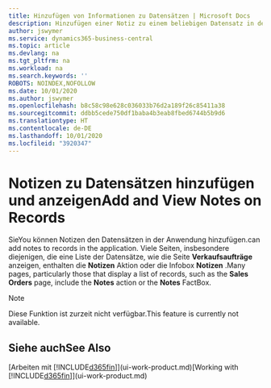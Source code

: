 ```yaml
---
title: Hinzufügen von Informationen zu Datensätzen | Microsoft Docs
description: Hinzufügen einer Notiz zu einem beliebigen Datensatz in der Anwendung. Falls Sie beispielsweise zusätzliche Informationen zu einem Verkaufsauftrag besitzen, die nicht vollständig in einem der Felder im Verkaufsauftrag eingegeben werden können, können Sie eine Notiz verfassen.
author: jswymer
ms.service: dynamics365-business-central
ms.topic: article
ms.devlang: na
ms.tgt_pltfrm: na
ms.workload: na
ms.search.keywords: ''
ROBOTS: NOINDEX,NOFOLLOW
ms.date: 10/01/2020
ms.author: jswymer
ms.openlocfilehash: b8c58c98e628c036033b76d2a189f26c85411a38
ms.sourcegitcommit: ddbb5cede750df1baba4b3eab8fbed6744b5b9d6
ms.translationtype: HT
ms.contentlocale: de-DE
ms.lasthandoff: 10/01/2020
ms.locfileid: "3920347"
---
```

# <a name="add-and-view-notes-on-records"></a><span data-ttu-id="46de4-104">Notizen zu Datensätzen hinzufügen und anzeigen</span><span class="sxs-lookup"><span data-stu-id="46de4-104">Add and View Notes on Records</span></span>
 <span data-ttu-id="46de4-105">Sie</span><span class="sxs-lookup"><span data-stu-id="46de4-105">You</span></span> <!--OnPrem and your colleagues --><span data-ttu-id="46de4-106">können Notizen den Datensätzen in der Anwendung hinzufügen.</span><span class="sxs-lookup"><span data-stu-id="46de4-106">can add notes to records in the application.</span></span> <span data-ttu-id="46de4-107">Viele Seiten, insbesondere diejenigen, die eine Liste der Datensätze, wie die Seite **Verkaufsaufträge** anzeigen, enthalten die **Notizen** Aktion oder die Infobox **Notizen** .</span><span class="sxs-lookup"><span data-stu-id="46de4-107">Many pages, particularly those that display a list of records, such as the **Sales Orders** page, include the **Notes** action or the **Notes** FactBox.</span></span> <!--OnPrem Notes is where you can write notes about a record to yourself or others, and where you can view notes to you from others. For example, a note could be a general comment or processing instruction to your colleague, who can then respond to your note using their own **Notes**. Or, your colleague can add a note that gives you extra information about a sales order that is not covered by the information on the sales order. These notes and correspondences will follow the record as it is processed in the company.-->

 > [!NOTE]  
 >  <span data-ttu-id="46de4-108">Diese Funktion ist zurzeit nicht verfügbar.</span><span class="sxs-lookup"><span data-stu-id="46de4-108">This feature is currently not available.</span></span>  

<!--OnPrem
> [!NOTE]  
>  You can only select one recipient of the note.-->  

<!--OnPrem
## To work with notes on a record

1.  Open a list of records, such as the **Sales Orders** page, or a card, such as the **Sales Order** page.  

    <!-- If **Notes** is not visible on the page, then you can customize the page to display the Notes FactBox. -->
<!--
2.  Choose the **Notes** action to open the **Notes** page. This page displays any current notes on the record. From here, you can do the following:

    -   To view or edit the note, choose **...** and then **Edit**. You can also do this from the **Notes** FactBox if it is available on the page.
    -   To add a note, choose the **+new** action, and then type your message in the **Note** box. You can enter a maximum of 30 lines of text in the note.

<!-- 5.  In the **To** field, enter a user ID (your own or someone else’s) to indicate who the note is for.  

6.  Select the **Notify** field if you want to send a notification to the user in the **To** field.

     If **Notify** is selected, the note will be sent as a notification to the user's **My Notifications** on the Role Center.  -->
<!--OnPrem
3.  Choose the **OK** button.  -->
## <a name="see-also"></a><span data-ttu-id="46de4-109">Siehe auch</span><span class="sxs-lookup"><span data-stu-id="46de4-109">See Also</span></span>
<span data-ttu-id="46de4-110">[Arbeiten mit [!INCLUDE[d365fin](includes/d365fin_md.md)]](ui-work-product.md)</span><span class="sxs-lookup"><span data-stu-id="46de4-110">[Working with [!INCLUDE[d365fin](includes/d365fin_md.md)]](ui-work-product.md)</span></span>  
